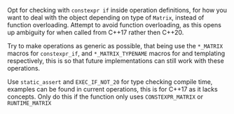 Opt for checking with `constexpr if` inside operation definitions, for how you want to deal with the object depending on type of `Matrix`, instead of function overloading. Attempt to avoid function overloading, as this opens up ambiguity for when called from C++17 rather then C++20.

Try to make operations as generic as possible, that being use the `*_MATRIX` macros for `constexpr_if`, and `*_MATRIX_TYPENAME` macros for and templating respectively, this is so that future implementations can still work with these operations. 

Use `static_assert` and `EXEC_IF_NOT_20` for type checking compile time, examples can be found in current operations, this is for C++17 as it lacks concepts. Only do this if the function only uses `CONSTEXPR_MATRIX` or `RUNTIME_MATRIX`
